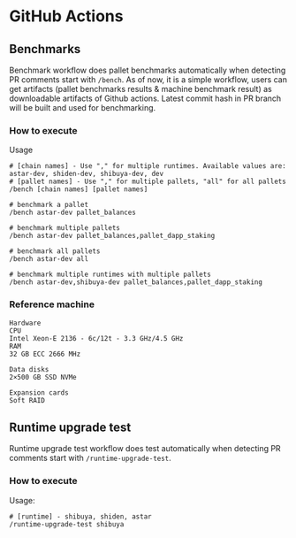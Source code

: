 # GitHub Actions

## Benchmarks
Benchmark workflow does pallet benchmarks automatically when detecting PR comments start with `/bench`.
As of now, it is a simple workflow, users can get artifacts (pallet benchmarks results & machine benchmark result) as downloadable artifacts of Github actions.
Latest commit hash in PR branch will be built and used for benchmarking.

### How to execute
Usage
```
# [chain names] - Use "," for multiple runtimes. Available values are: astar-dev, shiden-dev, shibuya-dev, dev
# [pallet names] - Use "," for multiple pallets, "all" for all pallets
/bench [chain names] [pallet names]
```
```
# benchmark a pallet
/bench astar-dev pallet_balances

# benchmark multiple pallets
/bench astar-dev pallet_balances,pallet_dapp_staking

# benchmark all pallets
/bench astar-dev all

# benchmark multiple runtimes with multiple pallets
/bench astar-dev,shibuya-dev pallet_balances,pallet_dapp_staking
```


### Reference machine
```
Hardware
CPU
Intel Xeon-E 2136 - 6c/12t - 3.3 GHz/4.5 GHz
RAM
32 GB ECC 2666 MHz

Data disks
2×500 GB SSD NVMe

Expansion cards
Soft RAID
```

## Runtime upgrade test

Runtime upgrade test workflow does test automatically when detecting PR comments start with `/runtime-upgrade-test`.

### How to execute

Usage:

```
# [runtime] - shibuya, shiden, astar
/runtime-upgrade-test shibuya
```
